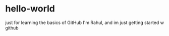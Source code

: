 # hello-world
just for learning the basics of GitHub
I'm Rahul, and im just getting started w github
